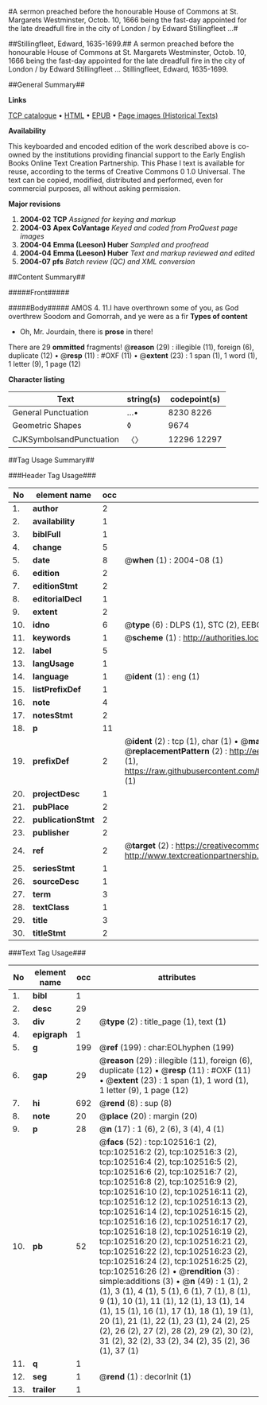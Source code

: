 #A sermon preached before the honourable House of Commons at St. Margarets Westminster, Octob. 10, 1666 being the fast-day appointed for the late dreadfull fire in the city of London / by Edward Stillingfleet ...#

##Stillingfleet, Edward, 1635-1699.##
A sermon preached before the honourable House of Commons at St. Margarets Westminster, Octob. 10, 1666 being the fast-day appointed for the late dreadfull fire in the city of London / by Edward Stillingfleet ...
Stillingfleet, Edward, 1635-1699.

##General Summary##

**Links**

[TCP catalogue](http://www.ota.ox.ac.uk/tcp/)  • 
[HTML](http://tei.it.ox.ac.uk/tcp/Texts-HTML/free/A61/A61600.html)  • 
[EPUB](http://tei.it.ox.ac.uk/tcp/Texts-EPUB/free/A61/A61600.epub) • 
[Page images (Historical Texts)](https://data.historicaltexts.jisc.ac.uk/view?pubId=eebo-14523439e&pageId=eebo-14523439e-102516-1)

**Availability**

This keyboarded and encoded edition of the
	       work described above is co-owned by the institutions
	       providing financial support to the Early English Books
	       Online Text Creation Partnership. This Phase I text is
	       available for reuse, according to the terms of Creative
	       Commons 0 1.0 Universal. The text can be copied,
	       modified, distributed and performed, even for
	       commercial purposes, all without asking permission.

**Major revisions**

1. __2004-02__ __TCP__ *Assigned for keying and markup*
1. __2004-03__ __Apex CoVantage__ *Keyed and coded from ProQuest page images*
1. __2004-04__ __Emma (Leeson) Huber__ *Sampled and proofread*
1. __2004-04__ __Emma (Leeson) Huber__ *Text and markup reviewed and edited*
1. __2004-07__ __pfs__ *Batch review (QC) and XML conversion*

##Content Summary##

#####Front#####

#####Body#####
AMOS 4. 11.I have overthrown some of you, as God overthrew Soodom and Gomorrah, and ye were as a fir
**Types of content**

  * Oh, Mr. Jourdain, there is **prose** in there!

There are 29 **ommitted** fragments! 
 @__reason__ (29) : illegible (11), foreign (6), duplicate (12)  •  @__resp__ (11) : #OXF (11)  •  @__extent__ (23) : 1 span (1), 1 word (1), 1 letter (9), 1 page (12)

**Character listing**


|Text|string(s)|codepoint(s)|
|---|---|---|
|General Punctuation|…•|8230 8226|
|Geometric Shapes|◊|9674|
|CJKSymbolsandPunctuation|〈〉|12296 12297|

##Tag Usage Summary##

###Header Tag Usage###

|No|element name|occ|attributes|
|---|---|---|---|
|1.|__author__|2||
|2.|__availability__|1||
|3.|__biblFull__|1||
|4.|__change__|5||
|5.|__date__|8| @__when__ (1) : 2004-08 (1)|
|6.|__edition__|2||
|7.|__editionStmt__|2||
|8.|__editorialDecl__|1||
|9.|__extent__|2||
|10.|__idno__|6| @__type__ (6) : DLPS (1), STC (2), EEBO-CITATION (1), OCLC (1), VID (1)|
|11.|__keywords__|1| @__scheme__ (1) : http://authorities.loc.gov/ (1)|
|12.|__label__|5||
|13.|__langUsage__|1||
|14.|__language__|1| @__ident__ (1) : eng (1)|
|15.|__listPrefixDef__|1||
|16.|__note__|4||
|17.|__notesStmt__|2||
|18.|__p__|11||
|19.|__prefixDef__|2| @__ident__ (2) : tcp (1), char (1)  •  @__matchPattern__ (2) : ([0-9\-]+):([0-9IVX]+) (1), (.+) (1)  •  @__replacementPattern__ (2) : http://eebo.chadwyck.com/downloadtiff?vid=$1&page=$2 (1), https://raw.githubusercontent.com/textcreationpartnership/Texts/master/tcpchars.xml#$1 (1)|
|20.|__projectDesc__|1||
|21.|__pubPlace__|2||
|22.|__publicationStmt__|2||
|23.|__publisher__|2||
|24.|__ref__|2| @__target__ (2) : https://creativecommons.org/publicdomain/zero/1.0/ (1), http://www.textcreationpartnership.org/docs/. (1)|
|25.|__seriesStmt__|1||
|26.|__sourceDesc__|1||
|27.|__term__|3||
|28.|__textClass__|1||
|29.|__title__|3||
|30.|__titleStmt__|2||


###Text Tag Usage###

|No|element name|occ|attributes|
|---|---|---|---|
|1.|__bibl__|1||
|2.|__desc__|29||
|3.|__div__|2| @__type__ (2) : title_page (1), text (1)|
|4.|__epigraph__|1||
|5.|__g__|199| @__ref__ (199) : char:EOLhyphen (199)|
|6.|__gap__|29| @__reason__ (29) : illegible (11), foreign (6), duplicate (12)  •  @__resp__ (11) : #OXF (11)  •  @__extent__ (23) : 1 span (1), 1 word (1), 1 letter (9), 1 page (12)|
|7.|__hi__|692| @__rend__ (8) : sup (8)|
|8.|__note__|20| @__place__ (20) : margin (20)|
|9.|__p__|28| @__n__ (17) : 1 (6), 2 (6), 3 (4), 4 (1)|
|10.|__pb__|52| @__facs__ (52) : tcp:102516:1 (2), tcp:102516:2 (2), tcp:102516:3 (2), tcp:102516:4 (2), tcp:102516:5 (2), tcp:102516:6 (2), tcp:102516:7 (2), tcp:102516:8 (2), tcp:102516:9 (2), tcp:102516:10 (2), tcp:102516:11 (2), tcp:102516:12 (2), tcp:102516:13 (2), tcp:102516:14 (2), tcp:102516:15 (2), tcp:102516:16 (2), tcp:102516:17 (2), tcp:102516:18 (2), tcp:102516:19 (2), tcp:102516:20 (2), tcp:102516:21 (2), tcp:102516:22 (2), tcp:102516:23 (2), tcp:102516:24 (2), tcp:102516:25 (2), tcp:102516:26 (2)  •  @__rendition__ (3) : simple:additions (3)  •  @__n__ (49) : 1 (1), 2 (1), 3 (1), 4 (1), 5 (1), 6 (1), 7 (1), 8 (1), 9 (1), 10 (1), 11 (1), 12 (1), 13 (1), 14 (1), 15 (1), 16 (1), 17 (1), 18 (1), 19 (1), 20 (1), 21 (1), 22 (1), 23 (1), 24 (2), 25 (2), 26 (2), 27 (2), 28 (2), 29 (2), 30 (2), 31 (2), 32 (2), 33 (2), 34 (2), 35 (2), 36 (1), 37 (1)|
|11.|__q__|1||
|12.|__seg__|1| @__rend__ (1) : decorInit (1)|
|13.|__trailer__|1||
